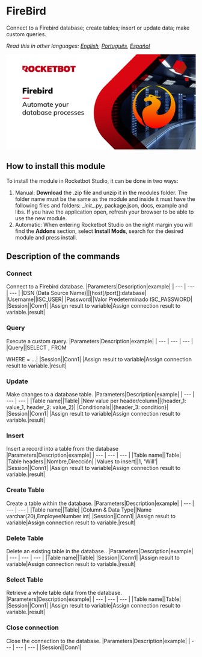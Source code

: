 



# FireBird
  
Connect to a Firebird database; create tables; insert or update data; make custom queries.  

  
*Read this in other languages: [English](Manual_FireBird.md), [Português](Manual_FireBird.pr.md), [Español](Manual_FireBird.es.md)*  

  
![banner](imgs/Banner_FireBird.jpg)
## How to install this module
  
To install the module in Rocketbot Studio, it can be done in two ways:
1. Manual: __Download__ the .zip file and unzip it in the modules folder. The folder name must be the same as the module and inside it must have the following files and folders: \__init__.py, package.json, docs, example and libs. If you have the application open, refresh your browser to be able to use the new module.
2. Automatic: When entering Rocketbot Studio on the right margin you will find the **Addons** section, select **Install Mods**, search for the desired module and press install.  


## Description of the commands

### Connect
  
Connect to a Firebird database.
|Parameters|Description|example|
| --- | --- | --- |
|DSN (Data Source Name)||[host[/port]]:database|
|Username||ISC_USER|
|Password||Valor Predeterminado ISC_PASSWORD|
|Session||Conn1|
|Assign result to variable|Assign connection result to variable.|result|

### Query
  
Execute a custom query.
|Parameters|Description|example|
| --- | --- | --- |
|Query||SELECT <column>, <column> FROM <table> WHERE <column> = <value> ...|
|Session||Conn1|
|Assign result to variable|Assign connection result to variable.|result|

### Update
  
Make changes to a database table.
|Parameters|Description|example|
| --- | --- | --- |
|Table name||Table|
|New value per header/column||{header_1: value_1, header_2: value_2}|
|Conditionals||{header_3: condition}|
|Session||Conn1|
|Assign result to variable|Assign connection result to variable.|result|

### Insert
  
Insert a record into a table from the database
|Parameters|Description|example|
| --- | --- | --- |
|Table name||Table|
|Table headers||Nombre,Dirección|
|Values to insert||1, 'Will'|
|Session||Conn1|
|Assign result to variable|Assign connection result to variable.|result|

### Create Table
  
Create a table within the database.
|Parameters|Description|example|
| --- | --- | --- |
|Table name||Table|
|Column & Data Type||Name varchar(20),EmployeeNumber int|
|Session||Conn1|
|Assign result to variable|Assign connection result to variable.|result|

### Delete Table
  
Delete an existing table in the database..
|Parameters|Description|example|
| --- | --- | --- |
|Table name||Table|
|Session||Conn1|
|Assign result to variable|Assign connection result to variable.|result|

### Select Table
  
Retrieve a whole table data from the database.
|Parameters|Description|example|
| --- | --- | --- |
|Table name||Table|
|Session||Conn1|
|Assign result to variable|Assign connection result to variable.|result|

### Close connection
  
Close the connection to the database.
|Parameters|Description|example|
| --- | --- | --- |
|Session||Conn1|
